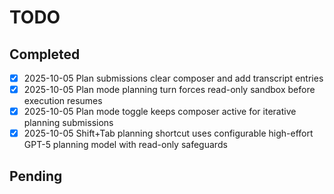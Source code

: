 # TODO

## Completed
- [x] 2025-10-05 Plan submissions clear composer and add transcript entries
- [x] 2025-10-05 Plan mode planning turn forces read-only sandbox before execution resumes
- [x] 2025-10-05 Plan mode toggle keeps composer active for iterative planning submissions
- [x] 2025-10-05 Shift+Tab planning shortcut uses configurable high-effort GPT-5 planning model with read-only safeguards

## Pending
